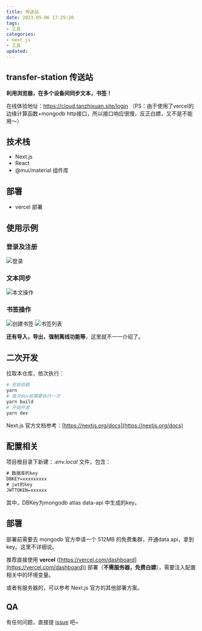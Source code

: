 ```yaml
---
title: 传送站
date: 2023-05-06 17:25:20
tags:
- 工具
categories:
- next.js
- 工具
updated:
---
```


## transfer-station 传送站

__利用浏览器，在多个设备间同步文本，书签！__

在线体验地址：https://cloud.tanzhixuan.site/login （PS：由于使用了vercel的边缘计算函数+mongodb http接口，所以接口响应很慢，反正白嫖，又不是不能用～）

<!-- more -->

## 技术栈
- Next.js
- React
- @mui/material 组件库

## 部署
- vercel 部署

## 使用示例
### 登录及注册
![登录](https://raw.githubusercontent.com/Tzxhy/transfer-station-next/main/images/login.png)
### 文本同步
![本文操作](https://raw.githubusercontent.com/Tzxhy/transfer-station-next/main/images/text.png)
### 书签操作
![创建书签](https://raw.githubusercontent.com/Tzxhy/transfer-station-next/main/images/create-bookmark.png)
![书签列表](https://raw.githubusercontent.com/Tzxhy/transfer-station-next/main/images/bookmarks.png)

**还有导入，导出，强制离线功能等**，这里就不一一介绍了。


## 二次开发
拉取本仓库，依次执行：
```sh
# 安装依赖
yarn
# 首次dev前需要执行一次
yarn build
# 开始开发
yarn dev
```

Next.js 官方文档参考：[https://nextjs.org/docs](https://nextjs.org/docs)

## 配置相关
项目根目录下新建：_.env.local_ 文件，包含：
```txt
# 数据库的key
DBKEY=xxxxxxxxx
# jwt的key
JWTTOKEN=xxxxxx
```
其中，DBKey为mongodb atlas data-api 中生成的key。


## 部署
部署前需要去 mongodb 官方申请一个 512MB 的免费集群，开通data api，拿到 key。这里不详细说。

推荐直接使用 **vercel** ([https://vercel.com/dashboard](https://vercel.com/dashboard)) 部署（**不需服务器，免费白嫖**），需要注入配置相关中的环境变量。

或者有服务器的，可以参考 Next.js 官方的其他部署方案。


## QA
有任何问题，直接提 [issue](https://github.com/Tzxhy/transfer-station-next/issues/new) 吧~